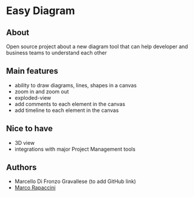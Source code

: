 # Easy Diagram
## About
Open source project about a new diagram tool that can help developer and business teams to understand each other 

## Main features
* ability to draw diagrams, lines, shapes in a canvas
* zoom in and zoom out 
* exploded-view
* add comments to each element in the canvas
* add timeline to each element in the canvas

## Nice to have
* 3D view
* integrations with major Project Management tools

## Authors
* Marcello Di Fronzo Gravallese (to add GitHub link)
* [Marco Rapaccini](https://github.com/rapaccinim/)
